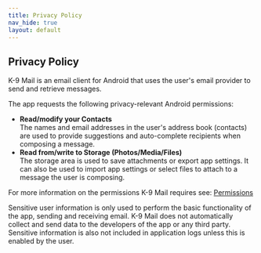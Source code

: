 ```yaml
---
title: Privacy Policy
nav_hide: true
layout: default
---
```


## Privacy Policy

K-9 Mail is an email client for Android that uses the user's email provider to send and retrieve messages.

The app requests the following privacy-relevant Android permissions:

* **Read/modify your Contacts**  
  The names and email addresses in the user's address book (contacts) are used to provide suggestions and auto-complete recipients when composing a message.
* **Read from/write to Storage (Photos/Media/Files)**  
  The storage area is used to save attachments or export app settings. It can also be used to import app settings or select files to attach to a message the user is composing.

For more information on the permissions K-9 Mail requires see: [Permissions](/documentation/permissions.html)
  
Sensitive user information is only used to perform the basic functionality of the app, sending and receiving email. K-9 Mail does not automatically collect and send data to the developers of the app or any third party. Sensitive information is also not included in application logs unless this is enabled by the user.
 
